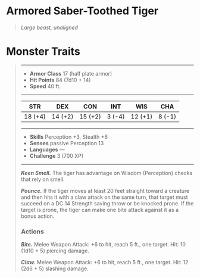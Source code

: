 # Armored Saber-Toothed Tiger
>*Large beast, unaligned*
# Monster Traits
>___
>- **Armor Class** 17 (half plate armor)
>- **Hit Points** 84 (7d10 + 14)
>- **Speed** 40 ft.
>___
>|STR|DEX|CON|INT|WIS|CHA|
>|:---:|:---:|:---:|:---:|:---:|:---:|
>|18 (+4)|14 (+2)|15 (+2)|3 (-4)|12 (+1)|8 (-1)|
>___
>- **Skills** Perception +3, Stealth +6
>- **Senses** passive Perception 13
>- **Languages** —
>- **Challenge** 3 (700 XP)
>___
>***Keen Smell.*** The tiger has advantage on Wisdom (Perception) checks that rely on smell.  
>
>***Pounce.*** If the tiger moves at least 20 feet straight toward a creature and then hits it with a claw attack on the same turn, that target must succeed on a DC 14 Strength saving throw or be knocked prone. If the target is prone, the tiger can make one bite attack against it as a bonus action.  
>
>### Actions
>***Bite.*** Melee Weapon Attack: +6 to hit, reach 5 ft., one target. Hit: 10 (1d10 + 5) piercing damage.  
>
>***Claw.*** Melee Weapon Attack: +6 to hit, reach 5 ft., one target. Hit: 12 (2d6 + 5) slashing damage.